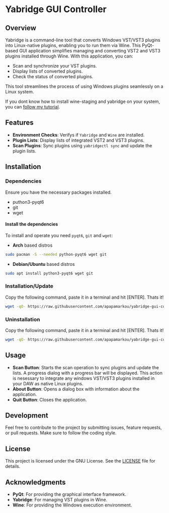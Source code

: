 # Yabridge GUI Controller

## Overview

Yabridge is a command-line tool that converts Windows VST/VST3 plugins into Linux-native plugins, enabling you to run them via Wine. This PyQt-based GUI application simplifies managing and converting VST2 and VST3 plugins installed through Wine. With this application, you can:

- Scan and synchronize your VST plugins.
- Display lists of converted plugins.
- Check the status of converted plugins.

This tool streamlines the process of using Windows plugins seamlessly on a Linux system.

If you dont know how to install wine-staging and yabridge on your system, you can [follow my tutorial](https://github.com/apapamarkou/yabridge-gui-controller/blob/main/LinuxProAudio.md).

## Features

- **Environment Checks**: Verifys if `Yabridge` and `Wine` are installed.
- **Plugin Lists**: Display lists of integrated VST2 and VST3 plugins.
- **Scan Plugins**: Sync plugins using `yabridgectl sync` and update the plugin lists.

## Installation

### Dependencies

Ensure you have the necessary packages installed.

- puthon3-pyqt6
- git
- wget

#### Install the dependencies

To install and operate you need `pyqt6`, `git` and `wget`:

- **Arch** based distros

```sh
sudo pacman -S --needed python-pyqt6 wget git
```

- **Debian/Ubuntu** based distros

```sh
sudo apt install python3-pyqt6 wget git
```

### Installation/Update

Copy the following command, paste it in a terminal and hit [ENTER]. Thats it!

```sh
wget -qO- https://raw.githubusercontent.com/apapamarkou/yabridge-gui-controller/main/src/yabridge-gui-controller-git-install | bash
```

### Uninstallation

Copy the following command, paste it in a terminal and hit [ENTER]. Thats it!

```sh
wget -qO- https://raw.githubusercontent.com/apapamarkou/yabridge-gui-controller/main/src/yabridge-gui-controller-git-uninstall | bash
```

## Usage

- **Scan Button**: Starts the scan operation to sync plugins and update the lists. A progress dialog with a progress bar will be displayed. This action is nesessary to integrate any windows VST/VST3 plugins installed in your DAW as native Linux plugins.
- **About Button**: Opens a dialog box with information about the application.
- **Quit Button**: Closes the application.

## Development

Feel free to contribute to the project by submitting issues, feature requests, or pull requests. Make sure to follow the coding style.

## License

This project is licensed under the GNU License. See the [LICENSE](LICENSE) file for details.

## Acknowledgments

- **PyQt**: For providing the graphical interface framework.
- **Yabridge**: For managing VST plugins in Wine.
- **Wine**: For providing the Windows execution environment.
